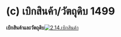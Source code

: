 # (c)    เบิกสินค้า/วัตถุดิบ  1499

**เบิกสินค้าและวัตถุดิบ**[![2.14.เบิกสินค้า](/images/2.14.เบิกสินค้า.jpg)](/images/2.14.เบิกสินค้า.jpg)  

